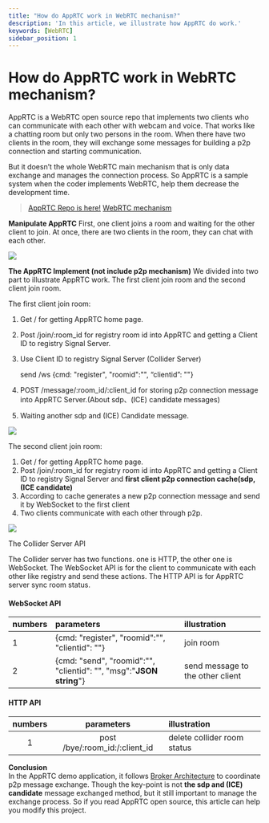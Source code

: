 ```yaml
---
title: "How do AppRTC work in WebRTC mechanism?"
description: 'In this article, we illustrate how AppRTC do work.'
keywords: [WebRTC]
sidebar_position: 1
---
```


# How do AppRTC work in WebRTC mechanism?

AppRTC is a WebRTC open source repo that implements two clients who can communicate with each other with webcam and voice. That works like a chatting room but only two persons in the room. When there have two clients in the room, they will exchange some messages for building a p2p connection and starting communication.

But it doesn’t the whole WebRTC main mechanism that is only data exchange and manages the connection process. So AppRTC is a sample system when the coder implements WebRTC, help them decrease the development time.

> [AppRTC Repo is here!](https://github.com/webrtc/apprtc) [WebRTC mechanism](https://www.w3.org/TR/webrtc/#peer-to-peer-connections)

**Manipulate AppRTC** First, one client joins a room and waiting for the other client to join. At once, there are two clients in the room, they can chat with each other.

![](https://cdn-images-1.medium.com/max/800/1*SBGnOfjTNDU7TciZLndoLg.gif)

**The AppRTC Implement \(not include p2p mechanism\)** We divided into two part to illustrate AppRTC work. The first client join room and the second client join room.

The first client join room:

1. Get / for getting AppRTC home page.
2. Post /join/:room\_id for registry room id into AppRTC and getting a Client ID to registry Signal Server.
3. Use Client ID to registry Signal Server \(Collider Server\)

   send /ws {cmd: "register", "roomid":"", “clientid”: ""}

4. POST /message/:room\_id/:client\_id for storing p2p connection message into AppRTC Server.\(About sdp、\(ICE\) candidate messages\)
5. Waiting another sdp and \(ICE\) Candidate message.

![](https://cdn-images-1.medium.com/max/800/1*d7Ukv4SqzjIzhaqObqWVJA.png)

The second client join room:

1. Get / for getting AppRTC home page.
2. Post /join/:room\_id for registry room id into AppRTC and getting a Client ID to registry Signal Server and **first client p2p connection cache\(sdp, \(ICE candidate\)**
3. According to cache generates a new p2p connection message and send it by WebSocket to the first client
4. Two clients communicate with each other through p2p.

![](https://cdn-images-1.medium.com/max/800/1*6QtDR_rI77tXj4lcQcM5nw.png)

The Collider Server API

The Collider server has two functions. one is HTTP, the other one is WebSocket. The WebSocket API is for the client to communicate with each other like registry and send these actions. The HTTP API is for AppRTC server sync room status.

#### WebSocket API

| numbers | parameters | illustration |
| :--- | :--- | :--- |
| 1 | {cmd: "register", "roomid":"", "clientid": ""} | join room |
| 2 | {cmd: "send", "roomid":"", "clientid": "", "msg":"**JSON string**"} | send message to the other client |

#### HTTP API

| numbers | parameters | illustration |
| :---: | :---: | :--- |
| 1 | post /bye/:room\_id:/:client\_id | delete collider room status |

**Conclusion** <br/>In the AppRTC demo application, it follows [Broker Architecture](https://medium.com/微峯飛翔/broker到底是什麼-707ddc05268a) to coordinate p2p message exchange. Though the key-point is not **the sdp and \(ICE\) candidate** message exchanged method, but it still important to manage the exchange process. So if you read AppRTC open source, this article can help you modify this project.

